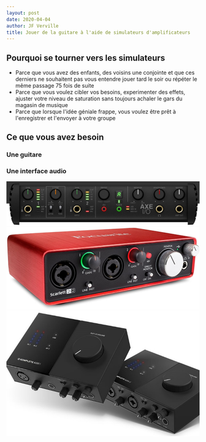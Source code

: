 ```yaml
---
layout: post
date: 2020-04-04
author: JF Verville
title: Jouer de la guitare à l'aide de simulateurs d'amplificateurs
---
```


## Pourquoi se tourner vers les simulateurs
- Parce que vous avez des enfants, des voisins une conjointe et que ces derniers ne souhaitent pas vous entendre jouer tard le soir ou répéter le même passage 75 fois de suite
- Parce que vous voulez cibler vos besoins, experimenter des effets, ajuster votre niveau de saturation sans toujours achaler le gars du magasin de musique
- Parce que lorsque l'idée géniale frappe, vous voulez être prêt à l'enregistrer et l'envoyer à votre groupe

## Ce que vous avez besoin
### Une guitare

### Une interface audio
  <div class="row">
    <div class="col-sm align-bottom">
      <img src="/assets/images/axe-io.jpg" alt="Axe IO" />
    </div>
    <div class="col-sm align-bottom">
      <img src="/assets/images/focusrite.jpg" alt="focusrite" />
    </div>
    <div class="col-sm align-bottom">
      <img src="/assets/images/komplete.jpg" alt="komplete" />
    </div>
  </div>



